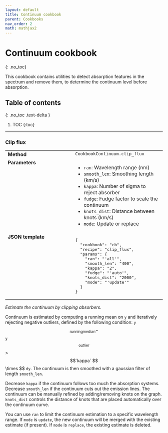 ```yaml
---
layout: default
title: Continuum cookbook
parent: Cookbooks
nav_order: 2
math: mathjax2
---
```


# Continuum cookbook
{: .no_toc}

This cookbook contains utilities to detect absorption features in the spectrum and remove them, to determine the continuum level before absorption.


## Table of contents
{: .no_toc .text-delta }

1. TOC
{:toc}
---

###  Clip flux
<table>
  <tbody>
    <tr>
      <td style="vertical-align:top;width:200px"><strong>Method</strong></td>
      <td style="vertical-align:top"><code>CookbookContinuum.clip_flux</code></td>
    </tr>
    <tr>
      <td style="vertical-align:top"><strong>Parameters</strong></td>
      <td style="vertical-align:top">
        <ul>
          <li><code>ran</code>: Wavelength range (nm)</li>
          <li><code>smooth_len</code>: Smoothing length (km/s)</li>
          <li><code>kappa</code>: Number of sigma to reject absorber</li>
          <li><code>fudge</code>: Fudge factor to scale the continuum</li>
          <li><code>knots_dist</code>: Distance between knots (km/s)</li>
          <li><code>mode</code>: Update or replace</li>
        </ul>
      </td>
    </tr>
    <tr>
      <td style="vertical-align:top;width:200px"><strong>JSON template</strong></td>
      <td style="vertical-align:top"><pre>
{
  "cookbook": "cb",
  "recipe": "clip_flux",
  "params": {
    "ran": "'all'",
    "smooth_len": "400",
    "kappa": "2",
    "fudge": "'auto'",
    "knots_dist": "2000",
    "mode": "'update'"
  }
}    </pre></td>
    </tr>
  </tbody>
</table>

*Estimate the continuum by clipping absorbers.*

Continuum is estimated by computing a running mean on `y` and iteratively rejecting negative outliers, defined by the following condition:
`y`$$ _\mathrm{running median} - $$`y`$$ _\mathrm{outlier} $$ > $$`kappa` $$ \\times $$ `dy`.
The continuum is then smoothed with a gaussian filter of length `smooth_len`.

Decrease `kappa` if the continuum follows too much the absorption systems. Decrease `smooth_len` if the continuum cuts out the emission lines. The continuum can be manually refined by adding/removing knots on the graph. `knots_dist` controls the distance of knots that are placed automatically over the continuum curve.

You can use `ran` to limit the continuum estimation to a specific wavelength range. If `mode` is `update`, the new continuum will be merged with the existing estimate (if present). If `mode` is `replace`, the existing estimate is deleted.

